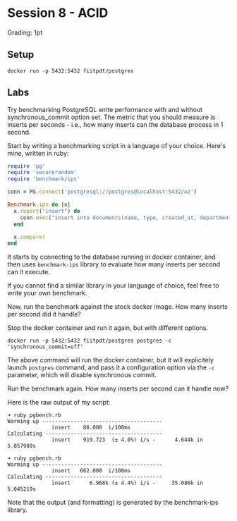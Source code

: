 # Session 8 - ACID

Grading: 1pt

## Setup

```
docker run -p 5432:5432 fiitpdt/postgres
```

## Labs

Try benchmarking PostgreSQL write performance with and without synchronous_commit option set.
The metric that you should measure is inserts per seconds - i.e., how many inserts can the database process in 1 second.

Start by writing a benchmarking script in a language of your choice. Here's mine, written in ruby:


```ruby
require 'pg'
require 'securerandom'
require 'benchmark/ips'

conn = PG.connect('postgresql://postgres@localhost:5432/oz')

Benchmark.ips do |x|
  x.report("insert") do
    conn.exec("insert into documents(name, type, created_at, department, contracted_amount) values ('Generated doc #{SecureRandom.hex(10)}', 'MyTy    ↪pe', now(), 'Department #{SecureRandom.hex(10)}', #{(rand * 1_000_000).to_i})")
  end

  x.compare!
end
```

It starts by connecting to the database running in docker container, and then
uses `benchmark-ips` library to evaluate how many inserts per second can it
execute.

If you cannot find a similar library in your language of choice, feel free to write your own benchmark.

Now, run the benchmark against the stock docker image. How many inserts per second did it handle?

Stop the docker container and run it again, but with different options.

```
docker run -p 5432:5432 fiitpdt/postgres postgres -c 'synchronous_commit=off'
```

The above command will run the docker container, but it will explicitely launch
`postgres` command, and pass it a configuration option via the `-c` parameter,
which will disable synchronous commit.

Run the benchmark again. How many inserts per second can it handle now?

Here is the raw output of my script:


```
➜ ruby pgbench.rb
Warming up --------------------------------------
              insert    86.000  i/100ms
Calculating -------------------------------------
              insert    919.723  (± 4.0%) i/s -      4.644k in   5.057989s

➜ ruby pgbench.rb
Warming up --------------------------------------
              insert   662.000  i/100ms
Calculating -------------------------------------
              insert      6.968k (± 4.4%) i/s -     35.086k in   5.045219s
```

Note that the output (and formatting) is generated by the benchmark-ips library.
